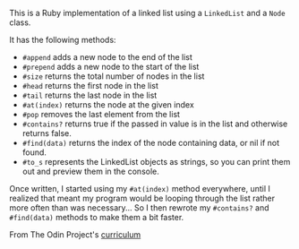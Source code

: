 This is a Ruby implementation of a linked list using a `LinkedList` and a `Node` class.

It has the following methods:

  * `#append` adds a new node to the end of the list
  * `#prepend` adds a new node to the start of the list
  * `#size` returns the total number of nodes in the list
  * `#head` returns the first node in the list
  * `#tail` returns the last node in the list
  * `#at(index)` returns the node at the given index
  * `#pop` removes the last element from the list
  * `#contains?` returns true if the passed in value is in the list and otherwise returns false.
  * `#find(data)` returns the index of the node containing data, or nil if not found.
  * `#to_s` represents the LinkedList objects as strings, so you can print them out and preview them in the console.

Once written, I started using my `#at(index)` method everywhere, until I realized that meant my program would be looping through the list rather more often than was necessary... So I then rewrote my `#contains?` and `#find(data)` methods to make them a bit faster.

From The Odin Project's [curriculum](https://www.theodinproject.com/lessons/linked-lists)
